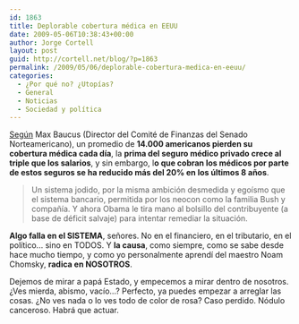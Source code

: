 ```yaml
---
id: 1863
title: Deplorable cobertura médica en EEUU
date: 2009-05-06T10:38:43+00:00
author: Jorge Cortell
layout: post
guid: http://cortell.net/blog/?p=1863
permalink: /2009/05/06/deplorable-cobertura-medica-en-eeuu/
categories:
  - ¿Por qué no? ¿Utopías?
  - General
  - Noticias
  - Sociedad y polí­tica
---
```

<a title="http://www.healthimaging.com/index.php?option=com_articles&view=article&id=17330" href="http://www.healthimaging.com/index.php?option=com_articles&view=article&id=17330" target="_blank">Según</a> Max Baucus (Director del Comité de Finanzas del Senado Norteamericano), un promedio de **14.000 americanos pierden su cobertura médica cada día**, la **prima del seguro médico privado crece al triple que los salarios**, y sin embargo, l**o que cobran los médicos por parte de estos seguros se ha reducido más del 20% en los últimos 8 años**.

> Un sistema jodido, por la misma ambición desmedida y egoísmo que el sistema bancario, permitida por los neocon como la familia Bush y compañía. Y ahora Obama le tira mano al bolsillo del contribuyente (a base de déficit salvaje) para intentar remediar la situación.

**Algo falla en el SISTEMA**, señores. No en el financiero, en el tributario, en el político... sino en TODOS. Y **la causa**, como siempre, como se sabe desde hace mucho tiempo, y como yo personalmente aprendí del maestro Noam Chomsky, **radica en NOSOTROS**.

Dejemos de mirar a papá Estado, y empecemos a mirar dentro de nosotros. ¿Ves mierda, abismo, vacío...? Perfecto, ya puedes empezar a arreglar las cosas. ¿No ves nada o lo ves todo de color de rosa? Caso perdido. Nódulo canceroso. Habrá que actuar.